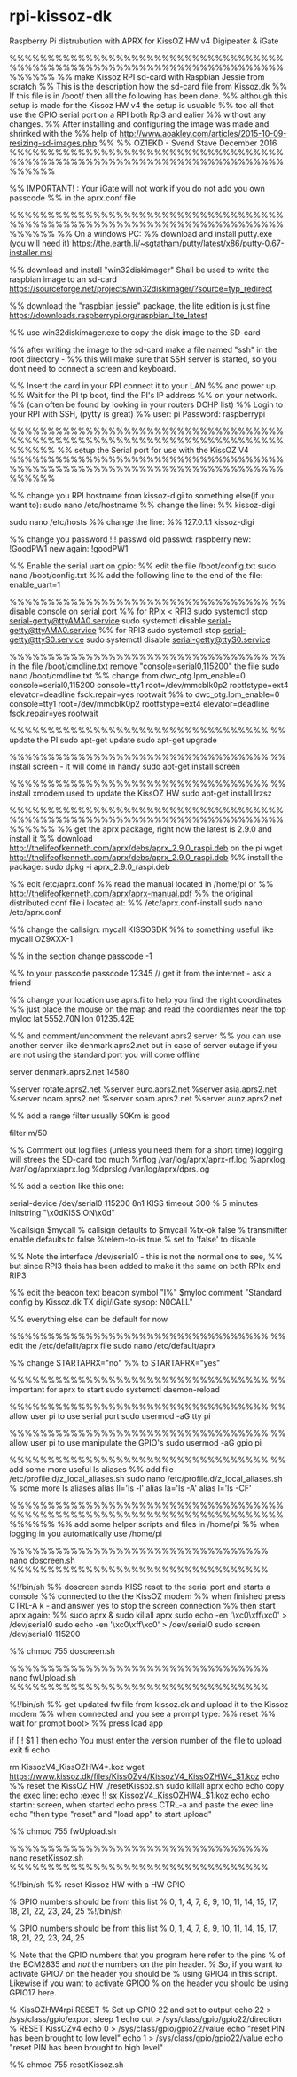# rpi-kissoz-dk
Raspberry Pi distrubution with APRX for KissOZ HW v4 Digipeater &amp; iGate

%%%%%%%%%%%%%%%%%%%%%%%%%%%%%%%%%%%%%%%%%%%%%%%%%%%%%%%%%%%%%%%%%%%%%%%%%%%%%%
%% make Kissoz RPI sd-card with Raspbian Jessie from scratch
%% This is the description how the sd-card file from Kissoz.dk 
%% If this file is in /boot/ then all the following has been done.
%% although this setup is made for the Kissoz HW v4 the setup is usuable
%% too all that use the GPIO serial port on a RPI both Rpi3 and ealier 
%% without any changes.
%% After installing and configuring the image was made and shrinked with the
%% help of http://www.aoakley.com/articles/2015-10-09-resizing-sd-images.php
%%
%% OZ1EKD - Svend Stave December 2016
%%%%%%%%%%%%%%%%%%%%%%%%%%%%%%%%%%%%%%%%%%%%%%%%%%%%%%%%%%%%%%%%%%%%%%%%%%%%%%

%% IMPORTANT! : Your iGate will not work if you do not add you own passcode 
%%              in the aprx.conf file

%%%%%%%%%%%%%%%%%%%%%%%%%%%%%%%%%%%%%%%%%%%%%%%%%%%%%%%%%%%%%%%%%%%%%%%%%%%%%%
%% On a windows PC:
%% download and install putty.exe (you will need it)
https://the.earth.li/~sgtatham/putty/latest/x86/putty-0.67-installer.msi

%% download and install "win32diskimager" Shall be used to write the raspbian image to an sd-card
https://sourceforge.net/projects/win32diskimager/?source=typ_redirect

%% download the "raspbian jessie" package, the lite edition is just fine 
https://downloads.raspberrypi.org/raspbian_lite_latest

%% use win32diskimager.exe to copy the disk image to the SD-card

%% after writing the image to the sd-card make a file named "ssh" in the root directory - 
%% this will make sure that SSH server is started, so you dont need to connect a screen and keyboard.

%% Insert the card in your RPI connect it to your LAN
%% and power up.
%% Wait for the PI tp boot, find the PI's IP address
%% on your network. 
%% (can often be found by looking in your routers DCHP list)
%% Login to your RPI with SSH, (pytty is great)
%% user: pi Password: raspberrypi


%%%%%%%%%%%%%%%%%%%%%%%%%%%%%%%%%%%%%%%%%%%%%%%%%%%%%%%%%%%%%%%%%%%%%%%%%%%%%%
%% setup the Serial port for use with the KissOZ V4
%%%%%%%%%%%%%%%%%%%%%%%%%%%%%%%%%%%%%%%%%%%%%%%%%%%%%%%%%%%%%%%%%%%%%%%%%%%%%%

%% change you RPI hostname from kissoz-digi to something else(if you want to):
sudo nano /etc/hostname 
%% change the line:
%% kissoz-digi

sudo nano /etc/hosts
%% change the line:
%% 127.0.1.1       kissoz-digi

%% change you password !!!
passwd 
old passwd: raspberry
new: !GoodPW1
new again: !goodPW1

%% Enable the serial uart on gpio: 
%% edit the file /boot/config.txt
sudo nano /boot/config.txt
%% add the following line to the end of the file:
enable_uart=1

%%%%%%%%%%%%%%%%%%%%%%%%%%%%%%%%%%
%% disable console on serial port
%% for RPIx < RPI3
sudo systemctl stop serial-getty@ttyAMA0.service
sudo systemctl disable serial-getty@ttyAMA0.service
%% for RPI3
sudo systemctl stop serial-getty@ttyS0.service
sudo systemctl disable serial-getty@ttyS0.service

%%%%%%%%%%%%%%%%%%%%%%%%%%%%%%%%%%
%% in the file /boot/cmdline.txt remove "console=serial0,115200" the file 
sudo nano /boot/cmdline.txt
%% change from
dwc_otg.lpm_enable=0 console=serial0,115200 console=tty1 root=/dev/mmcblk0p2 rootfstype=ext4 elevator=deadline fsck.repair=yes rootwait
%% to
dwc_otg.lpm_enable=0 console=tty1 root=/dev/mmcblk0p2 rootfstype=ext4 elevator=deadline fsck.repair=yes rootwait

%%%%%%%%%%%%%%%%%%%%%%%%%%%%%%%%%%
%% update the PI
sudo apt-get update
sudo apt-get upgrade

%%%%%%%%%%%%%%%%%%%%%%%%%%%%%%%%%%
%% install screen - it will come in handy
sudo apt-get install screen

%%%%%%%%%%%%%%%%%%%%%%%%%%%%%%%%%%
%% install xmodem used to update the KissOZ HW
sudo apt-get install lrzsz

%%%%%%%%%%%%%%%%%%%%%%%%%%%%%%%%%%%%%%%%%%%%%%%%%%%%%%%%%%%%%%%%%%%%%%%%%%%%%%
%% get the aprx package, right now the latest is 2.9.0 and install it
%% download http://thelifeofkenneth.com/aprx/debs/aprx_2.9.0_raspi.deb on the pi
wget http://thelifeofkenneth.com/aprx/debs/aprx_2.9.0_raspi.deb
%% install the package:
sudo dpkg -i aprx_2.9.0_raspi.deb


%% edit /etc/aprx.conf
%% read the manual located in /home/pi or
%% http://thelifeofkenneth.com/aprx/aprx-manual.pdf
%% the original distributed conf file i located at:
%% /etc/aprx.conf-install
sudo nano /etc/aprx.conf

%% change the callsign:
mycall  KISSOSDK
%% to something useful like
mycall  OZ9XXX-1

%% in the <aprsis> section change 
passcode -1

%% to your passcode
passcode 12345 // get it from the internet - ask a friend

%% change your location use aprs.fi to help you find the right coordinates
%% just place the mouse on the map and read the coordiantes near the top
myloc lat 5552.70N lon 01235.42E

%% and comment/uncomment the relevant aprs2 server
%% you can use another server like denmark.aprs2.net but in case of server outage if you are not using the standard port you will come offline

server denmark.aprs2.net 14580

%server   rotate.aprs2.net
%server   euro.aprs2.net
%server   asia.aprs2.net
%server   noam.aprs2.net
%server   soam.aprs2.net
%server   aunz.aprs2.net

%% add a range filter usually 50Km is good

filter m/50

%% Comment out log files (unless you need them for a short time) logging will strees the SD-card too much
%rflog /var/log/aprx/aprx-rf.log
%aprxlog /var/log/aprx/aprx.log
%dprslog /var/log/aprx/dprs.log


%% add a section like this one:

<interface>
   serial-device /dev/serial0  115200 8n1    KISS
   timeout 300                  % 5 minutes
   initstring      "\x0dKISS ON\x0d"

   %callsign     $mycall  % callsign defaults to $mycall
   %tx-ok        false    % transmitter enable defaults to false
   %telem-to-is  true % set to 'false' to disable
</interface>

%% Note the interface /dev/serial0 - this is not the normal one to see, 
%% but since RPI3 thais has been added to make it the same on both RPIx and RIP3

%% edit the beacon text
beacon symbol "I%" $myloc comment "Standard config by Kissoz.dk TX digi/iGate sysop: N0CALL"

%% everything else can be default for now

%%%%%%%%%%%%%%%%%%%%%%%%%%%%%%%%%%
%% edit the /etc/defailt/aprx file
sudo nano /etc/default/aprx

%% change 
STARTAPRX="no"
%% to
STARTAPRX="yes"

%%%%%%%%%%%%%%%%%%%%%%%%%%%%%%%%%%
%% important for aprx to start 
sudo systemctl daemon-reload

%%%%%%%%%%%%%%%%%%%%%%%%%%%%%%%%%%
%% allow  user pi to use serial port
sudo usermod -aG tty pi

%%%%%%%%%%%%%%%%%%%%%%%%%%%%%%%%%%
%% allow  user pi to use manipulate the GPIO's
sudo usermod -aG gpio pi

%%%%%%%%%%%%%%%%%%%%%%%%%%%%%%%%%%
%% add some more useful ls aliases
%% add file  /etc/profile.d/z_local_aliases.sh
sudo nano /etc/profile.d/z_local_aliases.sh
% some more ls aliases
alias ll='ls -l'
alias la='ls -A'
alias l='ls -CF'

%%%%%%%%%%%%%%%%%%%%%%%%%%%%%%%%%%%%%%%%%%%%%%%%%%%%%%%%%%%%%%%%%%%%%%%%%%%%%%
%% add some helper scripts and files in /home/pi
%% when logging in you automatically use /home/pi

%%%%%%%%%%%%%%%%%%%%%%%%%%%%%%%%%%
nano doscreen.sh
%%%%%%%%%%%%%%%%%%%%%%%%%%%%%%%%%%

%!/bin/sh
%% doscreen sends KISS reset to the serial port and starts a console 
%% connected to the the KissOZ modem
%% when finished press CTRL-A k - and answer yes to stop the screen connection
%% then start aprx again:
%% sudo aprx &
sudo killall aprx
sudo echo -en '\xc0\xff\xc0' > /dev/serial0
sudo echo -en '\xc0\xff\xc0' > /dev/serial0
sudo screen /dev/serial0 115200

%%
chmod 755 doscreen.sh

%%%%%%%%%%%%%%%%%%%%%%%%%%%%%%%%%%
nano fwUpload.sh
%%%%%%%%%%%%%%%%%%%%%%%%%%%%%%%%%%

%!/bin/sh
%% get updated fw file from kissoz.dk and upload it to the Kissoz modem
%% when connected and you see a prompt type:
%% reset
%% wait for prompt boot>
%% press load app

if [ ! $1 ]
then
  echo You must enter the version number of the file to upload
  exit
fi
echo

rm KissozV4_KissOZHW4*.koz
wget https://www.kissoz.dk/files/KissOZv4/KissozV4_KissOZHW4_$1.koz
echo
%% reset the KissOZ HW
./resetKissoz.sh
sudo killall aprx
echo
echo copy the exec line:
echo :exec !! sx KissozV4_KissOZHW4_$1.koz
echo
echo startin: screen, when started
echo press CTRL-a and paste the exec line
echo "then type \"reset\" <enter> and \"load app\" <enter> to start upload"


%%
chmod 755 fwUpload.sh

%%%%%%%%%%%%%%%%%%%%%%%%%%%%%%%%%%
nano resetKissoz.sh
%%%%%%%%%%%%%%%%%%%%%%%%%%%%%%%%%%

%!/bin/sh
%% reset Kissoz HW with a HW GPIO


% GPIO numbers should be from this list
% 0, 1, 4, 7, 8, 9, 10, 11, 14, 15, 17, 18, 21, 22, 23, 24, 25
%!/bin/sh

% GPIO numbers should be from this list
% 0, 1, 4, 7, 8, 9, 10, 11, 14, 15, 17, 18, 21, 22, 23, 24, 25

% Note that the GPIO numbers that you program here refer to the pins
% of the BCM2835 and *not* the numbers on the pin header.
% So, if you want to activate GPIO7 on the header you should be
% using GPIO4 in this script. Likewise if you want to activate GPIO0
% on the header you should be using GPIO17 here.

% KissOZHW4rpi RESET
% Set up GPIO 22 and set to output
echo 22 > /sys/class/gpio/export
sleep 1
echo out > /sys/class/gpio/gpio22/direction
% RESET KissOZv4
echo 0 > /sys/class/gpio/gpio22/value
echo "reset PIN has been brought to low level"
echo 1 > /sys/class/gpio/gpio22/value
echo "reset PIN has been brought to high level"

%%
chmod 755 resetKissoz.sh
